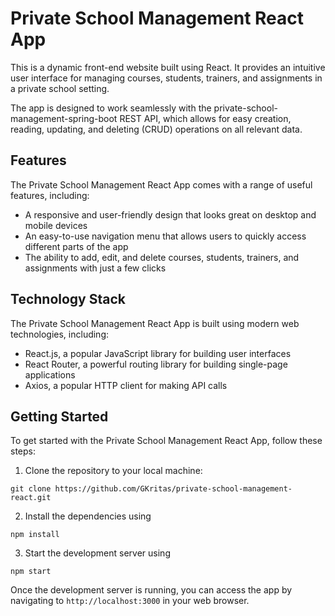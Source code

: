 # Private School Management React App

This is a dynamic front-end website built using React. It provides an intuitive user interface for managing courses, students, trainers, and assignments in a private school setting.

The app is designed to work seamlessly with the private-school-management-spring-boot REST API, which allows for easy creation, reading, updating, and deleting (CRUD) operations on all relevant data.

## Features

The Private School Management React App comes with a range of useful features, including:

- A responsive and user-friendly design that looks great on desktop and mobile devices
- An easy-to-use navigation menu that allows users to quickly access different parts of the app
- The ability to add, edit, and delete courses, students, trainers, and assignments with just a few clicks

## Technology Stack

The Private School Management React App is built using modern web technologies, including:

- React.js, a popular JavaScript library for building user interfaces
- React Router, a powerful routing library for building single-page applications
- Axios, a popular HTTP client for making API calls

## Getting Started

To get started with the Private School Management React App, follow these steps:

1. Clone the repository to your local machine: 
```
git clone https://github.com/GKritas/private-school-management-react.git
```
2. Install the dependencies using 
```
npm install
```
3. Start the development server using 
```
npm start
```

Once the development server is running, you can access the app by navigating to `http://localhost:3000` in your web browser.

